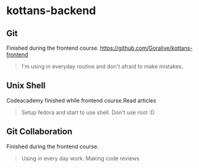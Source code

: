 # kottans-backend

## Git
Finished during the frontend course.
https://github.com/Goralive/kottans-frontend
>I'm using in everyday routine and don't afraid to make mistakes. 

## Unix Shell
Codeacademy finished while frontend course.Read articles 
>Setup fedora and start to use shell. Don't use root :D

## Git Collaboration
Finished during the frontend course.
>Using in every day work. Making code reviews

